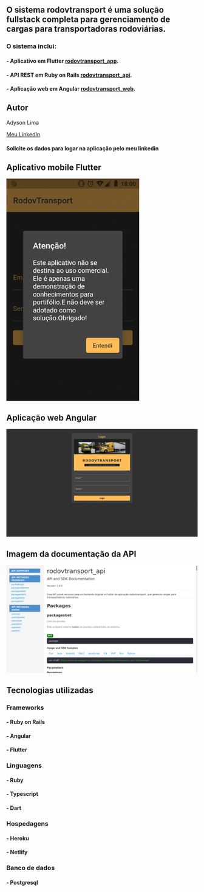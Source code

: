 ## O sistema rodovtransport é uma solução fullstack completa para gerenciamento de cargas para transportadoras rodoviárias.
### O sistema inclui: 
#### - Aplicativo em Flutter <a href ="https://github.com/Adyson-Lima-Programador/rodovtransport_app">rodovtransport_app</a>.
#### - API REST em Ruby on Rails <a href ="https://github.com/Adyson-Lima-Programador/rodovtransport_api">rodovtransport_api</a>.
#### - Aplicação web em Angular <a href ="https://github.com/Adyson-Lima-Programador/rodovtransport_web">rodovtransport_web</a>.

## Autor

Adyson Lima

<a href="https://www.linkedin.com/in/adyson-lima-programador/">Meu LinkedIn</a>
 
#### Solicite os dados para logar na aplicação pelo meu linkedin

## Aplicativo mobile Flutter
<p><img src="https://github.com/Adyson-Lima-Programador/rodovtransport_app/blob/main/imagens/app_web.gif" width="350px"/></p>

## Aplicação web Angular
<img src="https://github.com/Adyson-Lima-Programador/rodovtransport_web/blob/main/src/app/imagens/app_web.gif"/>

## Imagem da documentação da API
<img src="https://github.com/Adyson-Lima-Programador/rodovtransport_api/blob/main/documentacao/imagem-doc-api.png" />

## Tecnologias utilizadas
### Frameworks
#### - Ruby on Rails
#### - Angular
#### - Flutter
### Linguagens
#### - Ruby
#### - Typescript
#### - Dart
### Hospedagens
#### - Heroku
#### - Netlify
### Banco de dados
#### - Postgresql
